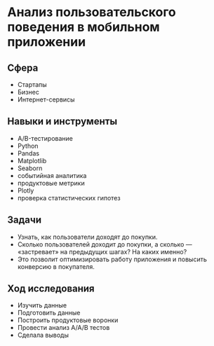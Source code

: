 # Анализ пользовательского поведения в мобильном приложении
## Сфера
- Стартапы
- Бизнес
- Интернет-сервисы
## Навыки и инструменты
- A/B-тестирование
- Python
- Pandas
- Matplotlib
- Seaborn
- событийная аналитика
- продуктовые метрики
- Plotly
- проверка статистических гипотез
## Задачи
- Узнать, как пользователи доходят до покупки. 
- Сколько пользователей доходит до покупки, а сколько — «застревает» на предыдущих шагах? На каких именно? 
- Это позволит оптимизировать работу приложения и повысить конверсию в покупателя.
## Ход исследования
- Изучить данные
- Подготовить данные
- Построить продуктовые воронки
- Провести анализ А/А/В тестов
- Сделала выводы

